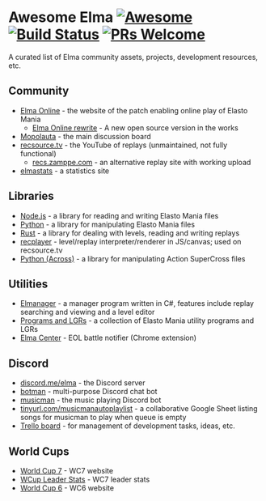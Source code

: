 # Awesome Elma [![Awesome](https://cdn.rawgit.com/sindresorhus/awesome/d7305f38d29fed78fa85652e3a63e154dd8e8829/media/badge.svg)](https://github.com/sindresorhus/awesome) [![Build Status](https://api.travis-ci.org/elmadev/awesome-elma.svg)](https://travis-ci.org/elmadev/awesome-elma) [![PRs Welcome](https://img.shields.io/badge/PRs-welcome-brightgreen.svg?style=flat-square)](http://makeapullrequest.com)

A curated list of Elma community assets, projects, development resources, etc.

## Community
- [Elma Online](http://elmaonline.net/) - the website of the patch enabling online play of Elasto Mania
  - [Elma Online rewrite](https://github.com/elmadev/elmaonline-site) - A new open source version in the works
- [Mopolauta](http://mopolauta.moposite.com/) - the main discussion board
- [recsource.tv](http://www.recsource.tv/) - the YouTube of replays (unmaintained, not fully functional)
  - [recs.zamppe.com](http://recs.zamppe.com/) - an alternative replay site with working upload
- [elmastats](http://stats.sshoyer.net/) - a statistics site

## Libraries
- [Node.js](https://github.com/elmadev/node-elma) - a library for reading and writing Elasto Mania files
- [Python](https://github.com/sigvef/elma) - a library for manipulating Elasto Mania files
- [Rust](https://github.com/hexjelly/elma-rust) - a library for dealing with levels, reading and writing replays
- [recplayer](https://github.com/Maxdamantus/recplay) - level/replay interpreter/renderer in JS/canvas; used on recsource.tv
- [Python (Across)](https://github.com/domi-id/across) - a library for manipulating Action SuperCross files

## Utilities
- [Elmanager](https://gitlab.com/Smibu/elmanager) - a manager program written in C#, features include replay searching and viewing and a level editor
- [Programs and LGRs](http://elastomania.wixsite.com/-sla) - a collection of Elasto Mania utility programs and LGRs
- [Elma Center](https://chrome.google.com/webstore/detail/elma-center/dbdcieepogbmfdakjepkbhfifddinmjc) - EOL battle notifier (Chrome extension)

## Discord
- [discord.me/elma](https://discordapp.com/invite/DGxqsz ) - the Discord server
- [botman](https://github.com/elmadev/botman) - multi-purpose Discord chat bot
- [musicman](https://github.com/elmadev/musicman) - the music playing Discord bot
- [tinyurl.com/musicmanautoplaylist](https://docs.google.com/spreadsheets/d/1czwIyx04WLtEDm9g5eo9xY7eoKmG8NkM3VnNP7QpKDY/edit?usp=sharing) - a collaborative Google Sheet listing songs for musicman to play when queue is empty
- [Trello board](https://trello.com/b/WyGGKT38/elma-discord) - for management of development tasks, ideas, etc.

## World Cups
- [World Cup 7](http://wcup.site/) - WC7 website
- [WCup Leader Stats](https://najs.li/wc7/) - WC7 leader stats
- [World Cup 6](http://worldcup6.com/home) - WC6 website

